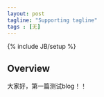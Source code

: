 ```yaml
---
layout: post
tagline: "Supporting tagline"
tags : [无]
---
```

{% include JB/setup %}

## Overview

大家好，第一篇测试blog！！


